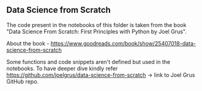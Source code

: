 ## Data Science from Scratch

The code present in the notebooks of this folder is taken from the book "Data Science From Scratch: First
Principles with Python by Joel Grus".

About the book - https://www.goodreads.com/book/show/25407018-data-science-from-scratch

Some functions and code snippets aren't defined but used in the notebooks. To have deeper dive 
kindly refer <br> https://github.com/joelgrus/data-science-from-scratch -> link to Joel Grus GitHub repo.
